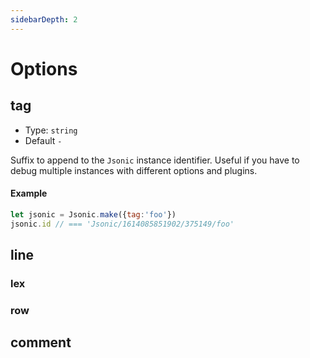 ```yaml
---
sidebarDepth: 2
---
```



# Options



## tag
* Type: `string`
* Default `-`

Suffix to append to the `Jsonic` instance identifier. Useful if you have
to debug multiple instances with different options and plugins.

#### Example
```js
let jsonic = Jsonic.make({tag:'foo'})
jsonic.id // === 'Jsonic/1614085851902/375149/foo'
```



## line


### lex


### row



## comment









